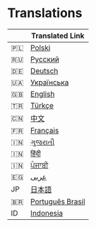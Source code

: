 # Translations

|  | Translated Link |
| --- | --- |
| 🇵🇱 | [Polski](README.pl.md) |
| 🇷🇺 | [Русский](README.ru.md) |
| 🇩🇪 | [Deutsch](README.de.md) |
| 🇺🇦 | [Українська](README.ua.md) |
| :uk: | [English](../README.md) |
| 🇹🇷 | [Türkçe](README.tr.md) |
| 🇨🇳 | [中文](README.zh.md) |
| 🇫🇷 | [Français](README.fr.md) |
| :india: | [ગુજરાતી](README.gu.md) |
| :india: | [हिंदी](README.hi.md) |
| :india: | [ਪੰਜਾਬੀ](README.pu.md) |
| :egypt: | [عربى](README.ar.md) |
| JP | [日本語](README.JP.md) |
| 🇧🇷 | [Português Brasil](README.pt-BR.md) |
| ID | [Indonesia](README.id.md) |


